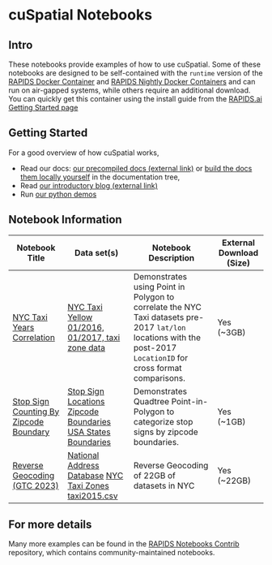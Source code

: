 # cuSpatial Notebooks
## Intro
These notebooks provide examples of how to use cuSpatial.  Some of these notebooks are designed to be self-contained with the `runtime` version of the [RAPIDS Docker Container](https://hub.docker.com/r/rapidsai/rapidsai/) and [RAPIDS Nightly Docker Containers](https://hub.docker.com/r/rapidsai/rapidsai-nightly) and can run on air-gapped systems, while others require an additional download.  You can quickly get this container using the install guide from the [RAPIDS.ai Getting Started page](https://rapids.ai/start.html#get-rapids)

## Getting Started
For a good overview of how cuSpatial works, 
- Read our docs: [our precompiled docs (external link)](https://docs.rapids.ai/api/cuspatial/stable/api.html) or [build the docs them locally yourself](../docs/source/) in the
documentation tree, 
- Read [our introductory blog (external link)](https://medium.com/rapids-ai/releasing-cuspatial-to-accelerate-geospatial-and-spatiotemporal-processing-b686d8b32a9)
- Run [our python demos](../python/cuspatial/demos)


## Notebook Information
Notebook Title | Data set(s) | Notebook Description | External Download (Size)
--- | --- | --- | ---
[NYC Taxi Years Correlation](nyc_taxi_years_correlation.ipynb) | [NYC Taxi Yellow 01/2016, 01/2017, taxi zone data](https://www1.nyc.gov/site/tlc/about/tlc-trip-record-data.page) | Demonstrates using Point in Polygon to correlate the NYC Taxi datasets pre-2017 `lat/lon` locations with the post-2017 `LocationID` for cross format comparisons. | Yes (~3GB)
[Stop Sign Counting By Zipcode Boundary](ZipCodes_Stops_PiP_cuSpatial.ipynb) | [Stop Sign Locations](https://wiki.openstreetmap.org/wiki/Tag:highway%3Dstop) [Zipcode Boundaries](https://catalog.data.gov/dataset/tiger-line-shapefile-2019-2010-nation-u-s-2010-census-5-digit-zip-code-tabulation-area-zcta5-na) [USA States Boundaries](https://wiki.openstreetmap.org/wiki/Tag:boundary%3Dadministrative) | Demonstrates Quadtree Point-in-Polygon to categorize stop signs by zipcode boundaries. | Yes (~1GB)
[Reverse Geocoding (GTC 2023)](GTC-2023.ipynb) | [National Address Database](https://nationaladdressdata.s3.amazonaws.com/NAD_r12_TXT.zip) [NYC Taxi Zones](https://d37ci6vzurychx.cloudfront.net/misc/taxi_zones.zip) [taxi2015.csv](https://rapidsai-data.s3.us-east-2.amazonaws.com/viz-data/nyc_taxi.tar.gz) | Reverse Geocoding of 22GB of datasets in NYC | Yes (~22GB)

## For more details
Many more examples can be found in the [RAPIDS Notebooks
Contrib](https://github.com/rapidsai/notebooks-contrib) repository,
which contains community-maintained notebooks.
